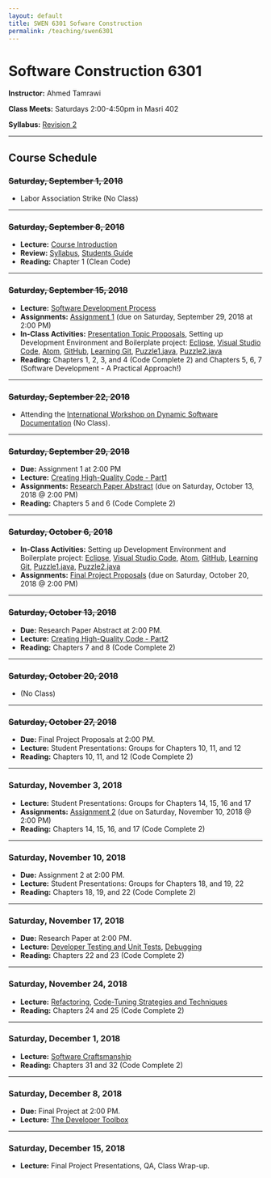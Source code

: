 ```yaml
---
layout: default
title: SWEN 6301 Sofware Construction
permalink: /teaching/swen6301
---
```


# Software Construction 6301

**Instructor:** Ahmed Tamrawi

**Class Meets:** Saturdays 2:00-4:50pm in Masri 402

**Syllabus:** [Revision 2](/teaching/swen6301-fall18/SWEN6301-syllabus-fall2018.pdf)

---

## Course Schedule

### ~~Saturday, September 1, 2018~~
- Labor Association Strike (No Class)

---

### ~~Saturday, September 8, 2018~~
- **Lecture:** [Course Introduction](/teaching/swen6301-fall18/SWEN6301_Lecture_01.pdf)
- **Review:** [Syllabus](/teaching/swen6301-fall18/SWEN6301-syllabus-fall2018.pdf), [Students Guide](/teaching/swen6301-fall18/students-guide.pdf)
- **Reading:** Chapter 1 (Clean Code)

---

### ~~Saturday, September 15, 2018~~
- **Lecture:** [Software Development Process](/teaching/swen6301-fall18/SWEN6301_Lecture_02.pdf)
- **Assignments:** [Assignment 1](teaching/swen6301-fall18/SWEN6301-Assignment1.pdf) (due on Saturday, September 29, 2018 at 2:00 PM)
- **In-Class Activities:** [Presentation Topic Proposals](/teaching/swen6301-fall18/class-presentations.pdf), Setting up Development Environment and Boilerplate project: [Eclipse](https://www.eclipse.org/downloads/packages/release/oxygen/3a/eclipse-rcp-and-rap-developers), [Visual Studio Code](https://code.visualstudio.com/), [Atom](https://atom.io/), [GitHub](https://github.com/), [Learning Git](https://learngitbranching.js.org/), [Puzzle1.java](https://gist.github.com/atamrawi/3d279096091205ad02b0882d2382b221), [Puzzle2.java](https://gist.github.com/atamrawi/aa1147ef8161349f8276a05f849559c4)
- **Reading:** Chapters 1, 2, 3, and 4 (Code Complete 2) and Chapters 5, 6, 7 (Software Development - A Practical Approach!)

---

### ~~Saturday, September 22, 2018~~
- Attending the [International Workshop on Dynamic Software Documentation](https://dysdoc.github.io/) (No Class).

---

### ~~Saturday, September 29, 2018~~
- **Due:** Assignment 1 at 2:00 PM
- **Lecture:** [Creating High-Quality Code - Part1](/teaching/swen6301-fall18/SWEN6301_Lecture_03.pdf)
- **Assignments:** [Research Paper Abstract](/teaching/swen6301-fall18/SWEN6301-research-paper-proposal.pdf) (due on Saturday, October 13, 2018 @ 2:00 PM)
- **Reading:** Chapters 5 and 6 (Code Complete 2)

---

### ~~Saturday, October 6, 2018~~
- **In-Class Activities:** Setting up Development Environment and Boilerplate project: [Eclipse](https://www.eclipse.org/downloads/packages/release/oxygen/3a/eclipse-rcp-and-rap-developers), [Visual Studio Code](https://code.visualstudio.com/), [Atom](https://atom.io/), [GitHub](https://github.com/), [Learning Git](https://learngitbranching.js.org/), [Puzzle1.java](https://gist.github.com/atamrawi/3d279096091205ad02b0882d2382b221), [Puzzle2.java](https://gist.github.com/atamrawi/aa1147ef8161349f8276a05f849559c4)
- **Assignments:** [Final Project Proposals](/teaching/swen6301-fall18/SWEN6301_final-project-proposal.pdf) (due on Saturday, October 20, 2018 @ 2:00 PM)

---

### ~~Saturday, October 13, 2018~~
- **Due:** Research Paper Abstract at 2:00 PM.
- **Lecture:** [Creating High-Quality Code - Part2](/teaching/swen6301-fall18/SWEN6301_Lecture_04.pdf)
- **Reading:** Chapters 7 and 8 (Code Complete 2)

---

### ~~Saturday, October 20, 2018~~
- (No Class)

---

### ~~Saturday, October 27, 2018~~
- **Due:** Final Project Proposals at 2:00 PM.
- **Lecture:** Student Presentations: Groups for Chapters 10, 11, and 12
- **Reading:** Chapters 10, 11, and 12 (Code Complete 2)

---

### Saturday, November 3, 2018
- **Lecture:** Student Presentations: Groups for Chapters 14, 15, 16 and 17
- **Assignments:** [Assignment 2](teaching/swen6301-fall18/SWEN6301-Assignment2.pdf) (due on Saturday, November 10, 2018 @ 2:00 PM)
- **Reading:** Chapters 14, 15, 16, and 17 (Code Complete 2)

---

### Saturday, November 10, 2018
- **Due:** Assignment 2 at 2:00 PM.
- **Lecture:** Student Presentations: Groups for Chapters 18, and 19, 22
- **Reading:** Chapters 18, 19, and 22 (Code Complete 2)

---

### Saturday, November 17, 2018
- **Due:** Research Paper at 2:00 PM.
- **Lecture:** [Developer Testing and Unit Tests](), [Debugging]()
- **Reading:** Chapters 22 and 23 (Code Complete 2)

---

### Saturday, November 24, 2018
- **Lecture:** [Refactoring](), [Code-Tuning Strategies and Techniques]()
- **Reading:** Chapters 24 and 25 (Code Complete 2)

---

### Saturday, December 1, 2018
- **Lecture:** [Software Craftsmanship]()
- **Reading:** Chapters 31 and 32 (Code Complete 2)

---

### Saturday, December 8, 2018
- **Due:** Final Project at 2:00 PM.
- **Lecture:** [The Developer Toolbox]()

---

### Saturday, December 15, 2018
- **Lecture:** Final Project Presentations, QA, Class Wrap-up.

